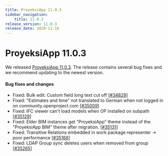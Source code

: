 ```yaml
---
title: ProyeksiApp 11.0.3
sidebar_navigation:
    title: 11.0.3
release_version: 11.0.3
release_date: 2020-11-16
---
```


# ProyeksiApp 11.0.3

We released [ProyeksiApp 11.0.3](https://community.openproject.com/versions/1456).
The release contains several bug fixes and we recommend updating to the newest version.

<!--more-->
#### Bug fixes and changes

- Fixed: Bulk edit: Custom field long text cut off \[[#34829](https://community.openproject.com/wp/34829)\]
- Fixed: "Estimates and time" not translated to German when not logged in on community.openproject.com \[[#35009](https://community.openproject.com/wp/35009)\]
- Fixed: IFC viewer can't load models when OP installed on subpath \[[#35129](https://community.openproject.com/wp/35129)\]
- Fixed: Elder BIM instances get "ProyeksiApp" theme instead of the "ProyeksiApp BIM" theme after migration. \[[#35131](https://community.openproject.com/wp/35131)\]
- Fixed: Transitive Relations embedded in work package representer -> poor performance \[[#35168](https://community.openproject.com/wp/35168)\]
- Fixed: LDAP Group sync deletes users when removed from group \[[#35265](https://community.openproject.com/wp/35265)\]
